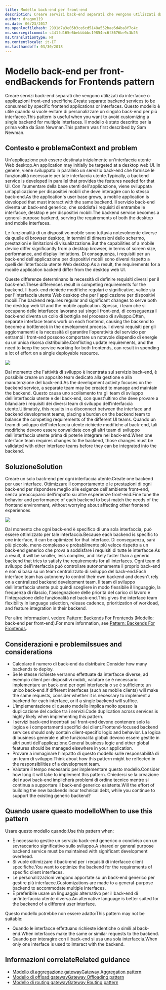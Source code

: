 ```yaml
---
title: Modello back-end per front-end
description: Creare servizi back-end separati che vengono utilizzati da interfacce o applicazioni front-end specifiche.
author: dragon119
ms.date: 06/23/2017
ms.openlocfilehash: 2991d7a3e05b3ce6cd5148a552bae6d4ba8f7c4c
ms.sourcegitcommit: c441fd165e6bebbbbbc19854ec6f3676be9c3b25
ms.translationtype: HT
ms.contentlocale: it-IT
ms.lasthandoff: 03/30/2018
---
```

# <a name="backends-for-frontends-pattern"></a><span data-ttu-id="8f96b-103">Modello back-end per front-end</span><span class="sxs-lookup"><span data-stu-id="8f96b-103">Backends for Frontends pattern</span></span>

<span data-ttu-id="8f96b-104">Creare servizi back-end separati che vengono utilizzati da interfacce o applicazioni front-end specifiche.</span><span class="sxs-lookup"><span data-stu-id="8f96b-104">Create separate backend services to be consumed by specific frontend applications or interfaces.</span></span> <span data-ttu-id="8f96b-105">Questo modello è utile quando si vuole evitare di personalizzare un singolo back-end per più interfacce.</span><span class="sxs-lookup"><span data-stu-id="8f96b-105">This pattern is useful when you want to avoid customizing a single backend for multiple interfaces.</span></span> <span data-ttu-id="8f96b-106">Il modello è stato descritto per la prima volta da Sam Newman.</span><span class="sxs-lookup"><span data-stu-id="8f96b-106">This pattern was first described by Sam Newman.</span></span>

## <a name="context-and-problem"></a><span data-ttu-id="8f96b-107">Contesto e problema</span><span class="sxs-lookup"><span data-stu-id="8f96b-107">Context and problem</span></span>

<span data-ttu-id="8f96b-108">Un'applicazione può essere destinata inizialmente un'interfaccia utente Web desktop.</span><span class="sxs-lookup"><span data-stu-id="8f96b-108">An application may initially be targeted at a desktop web UI.</span></span> <span data-ttu-id="8f96b-109">In genere, viene sviluppato in parallelo un servizio back-end che fornisce le funzionalità necessarie per tale interfaccia utente.</span><span class="sxs-lookup"><span data-stu-id="8f96b-109">Typically, a backend service is developed in parallel that provides the features needed for that UI.</span></span> <span data-ttu-id="8f96b-110">Con l'aumentare della base utenti dell'applicazione, viene sviluppata un'applicazione per dispositivi mobili che deve interagire con lo stesso back-end.</span><span class="sxs-lookup"><span data-stu-id="8f96b-110">As the application's user base grows, a mobile application is developed that must interact with the same backend.</span></span> <span data-ttu-id="8f96b-111">Il servizio back-end diventa un back-end generico, che soddisfa i requisiti di entrambe le interfacce, desktop e per dispositivi mobili.</span><span class="sxs-lookup"><span data-stu-id="8f96b-111">The backend service becomes a general-purpose backend, serving the requirements of both the desktop and mobile interfaces.</span></span>

<span data-ttu-id="8f96b-112">Le funzionalità di un dispositivo mobile sono tuttavia notevolmente diverse da quelle di browser desktop, in termini di dimensioni dello schermo, prestazioni e limitazioni di visualizzazione.</span><span class="sxs-lookup"><span data-stu-id="8f96b-112">But the capabilities of a mobile device differ significantly from a desktop browser, in terms of screen size, performance, and display limitations.</span></span> <span data-ttu-id="8f96b-113">Di conseguenza, i requisiti per un back-end dell'applicazione per dispositivi mobili sono diversi rispetto a quelli dell'interfaccia utente Web desktop.</span><span class="sxs-lookup"><span data-stu-id="8f96b-113">As a result, the requirements for a mobile application backend differ from the desktop web UI.</span></span> 

<span data-ttu-id="8f96b-114">Queste differenze determinano la necessità di definire requisiti diversi per il back-end.</span><span class="sxs-lookup"><span data-stu-id="8f96b-114">These differences result in competing requirements for the backend.</span></span> <span data-ttu-id="8f96b-115">Il back-end richiede modifiche regolari e significative, valide sia per l'interfaccia utente Web desktop che per l'applicazione per dispositivi mobili.</span><span class="sxs-lookup"><span data-stu-id="8f96b-115">The backend requires regular and significant changes to serve both the desktop web UI and the mobile application.</span></span> <span data-ttu-id="8f96b-116">Spesso, i team che si occupano delle interfacce lavorano sui singoli front-end, di conseguenza il back-end diventa un collo di bottiglia nel processo di sviluppo.</span><span class="sxs-lookup"><span data-stu-id="8f96b-116">Often, separate interface teams work on each frontend, causing the backend to become a bottleneck in the development process.</span></span> <span data-ttu-id="8f96b-117">I diversi requisiti per gli aggiornamenti e la necessità di garantire l'operatività del servizio per entrambi i front-end possono comportare un notevole dispendio di energie su un'unica risorsa distribuibile.</span><span class="sxs-lookup"><span data-stu-id="8f96b-117">Conflicting update requirements, and the need to keep the service working for both frontends, can result in spending a lot of effort on a single deployable resource.</span></span>

![](./_images/backend-for-frontend.png) 

<span data-ttu-id="8f96b-118">Dal momento che l'attività di sviluppo è incentrata sul servizio back-end, è possibile creare un apposito team dedicato alla gestione e alla manutenzione del back-end.</span><span class="sxs-lookup"><span data-stu-id="8f96b-118">As the development activity focuses on the backend service, a separate team may be created to manage and maintain the backend.</span></span> <span data-ttu-id="8f96b-119">Questo causa uno scollamento tra gli team di sviluppo dell'interfaccia utente e del back-end, con quest'ultimo che deve provare a bilanciare i requisiti dei diversi team di sviluppo dell'interfaccia utente.</span><span class="sxs-lookup"><span data-stu-id="8f96b-119">Ultimately, this results in a disconnect between the interface and backend development teams, placing a burden on the backend team to balance the competing requirements of the different UI teams.</span></span> <span data-ttu-id="8f96b-120">Quando un team di sviluppo dell'interfaccia utente richiede modifiche al back-end, tali modifiche devono essere convalidate con gli altri team di sviluppo dell'interfaccia utente prima di poterle integrare nel back-end.</span><span class="sxs-lookup"><span data-stu-id="8f96b-120">When one interface team requires changes to the backend, those changes must be validated with other interface teams before they can be integrated into the backend.</span></span> 

## <a name="solution"></a><span data-ttu-id="8f96b-121">Soluzione</span><span class="sxs-lookup"><span data-stu-id="8f96b-121">Solution</span></span>

<span data-ttu-id="8f96b-122">Creare un solo back-end per ogni interfaccia utente.</span><span class="sxs-lookup"><span data-stu-id="8f96b-122">Create one backend per user interface.</span></span> <span data-ttu-id="8f96b-123">Ottimizzare il comportamento e le prestazioni di ogni back-end per rispondere meglio alle esigenze dell'ambiente front-end, senza preoccuparsi dell'impatto su altre esperienze front-end.</span><span class="sxs-lookup"><span data-stu-id="8f96b-123">Fine tune the behavior and performance of each backend to best match the needs of the frontend environment, without worrying about affecting other frontend experiences.</span></span>

![](./_images/backend-for-frontend-example.png) 

<span data-ttu-id="8f96b-124">Dal momento che ogni back-end è specifico di una sola interfaccia, può essere ottimizzato per tale interfaccia.</span><span class="sxs-lookup"><span data-stu-id="8f96b-124">Because each backend is specific to one interface, it can be optimized for that interface.</span></span> <span data-ttu-id="8f96b-125">Di conseguenza, sarà più piccolo, meno complesso e probabilmente più veloce rispetto a un back-end generico che prova a soddisfare i requisiti di tutte le interfacce.</span><span class="sxs-lookup"><span data-stu-id="8f96b-125">As a result, it will be smaller, less complex, and likely faster than a generic backend that tries to satisfy the requirements for all interfaces.</span></span> <span data-ttu-id="8f96b-126">Ogni team di sviluppo dell'interfaccia può controllare autonomamente il proprio back-end e non si basa su un team centralizzato di sviluppo del back-end.</span><span class="sxs-lookup"><span data-stu-id="8f96b-126">Each interface team has autonomy to control their own backend and doesn't rely on a centralized backend development team.</span></span> <span data-ttu-id="8f96b-127">Il team di sviluppo dell'interfaccia utente può quindi scegliere in modo flessibile il linguaggio, la frequenza di rilascio, l'assegnazione delle priorità del carico di lavoro e l'integrazione delle funzionalità nel back-end.</span><span class="sxs-lookup"><span data-stu-id="8f96b-127">This gives the interface team flexibility in language selection, release cadence, prioritization of workload, and feature integration in their backend.</span></span>

<span data-ttu-id="8f96b-128">Per altre informazioni, vedere [Pattern: Backends For Frontends](http://samnewman.io/patterns/architectural/bff/) (Modello: back-end per front-end).</span><span class="sxs-lookup"><span data-stu-id="8f96b-128">For more information, see [Pattern: Backends For Frontends](http://samnewman.io/patterns/architectural/bff/).</span></span>

## <a name="issues-and-considerations"></a><span data-ttu-id="8f96b-129">Considerazioni e problemi</span><span class="sxs-lookup"><span data-stu-id="8f96b-129">Issues and considerations</span></span>

- <span data-ttu-id="8f96b-130">Calcolare il numero di back-end da distribuire.</span><span class="sxs-lookup"><span data-stu-id="8f96b-130">Consider how many backends to deploy.</span></span>
- <span data-ttu-id="8f96b-131">Se le stesse richieste verranno effettuate da interfacce diverse, ad esempio client per dispositivi mobili, valutare se è necessario implementare un back-end per ogni interfaccia o se è sufficiente un unico back-end.</span><span class="sxs-lookup"><span data-stu-id="8f96b-131">If different interfaces (such as mobile clients) will make the same requests, consider whether it is necessary to implement a backend for each interface, or if a single backend will suffice.</span></span>
- <span data-ttu-id="8f96b-132">L'implementazione di questo modello implica molto spesso la duplicazione del codice tra i servizi.</span><span class="sxs-lookup"><span data-stu-id="8f96b-132">Code duplication across services is highly likely when implementing this pattern.</span></span>
- <span data-ttu-id="8f96b-133">I servizi back-end incentrati sul front-end devono contenere solo la logica e i comportamenti specifici dei client.</span><span class="sxs-lookup"><span data-stu-id="8f96b-133">Frontend-focused backend services should only contain client-specific logic and behavior.</span></span> <span data-ttu-id="8f96b-134">La logica di business generale e altre funzionalità globali devono essere gestite in altri punti dell'applicazione.</span><span class="sxs-lookup"><span data-stu-id="8f96b-134">General business logic and other global features should be managed elsewhere in your application.</span></span>
- <span data-ttu-id="8f96b-135">Provare a immaginare l'impatto di questo modello sulle responsabilità di un team di sviluppo.</span><span class="sxs-lookup"><span data-stu-id="8f96b-135">Think about how this pattern might be reflected in the responsibilities of a development team.</span></span>
- <span data-ttu-id="8f96b-136">Valutare il tempo necessario per implementare questo modello.</span><span class="sxs-lookup"><span data-stu-id="8f96b-136">Consider how long it will take to implement this pattern.</span></span> <span data-ttu-id="8f96b-137">Chiedersi se la creazione dei nuovi back-end implicherà problemi di ordine tecnico mentre si continua a supportare il back-end generico esistente.</span><span class="sxs-lookup"><span data-stu-id="8f96b-137">Will the effort of building the new backends incur technical debt, while you continue to support the existing generic backend?</span></span>

## <a name="when-to-use-this-pattern"></a><span data-ttu-id="8f96b-138">Quando usare questo modello</span><span class="sxs-lookup"><span data-stu-id="8f96b-138">When to use this pattern</span></span>

<span data-ttu-id="8f96b-139">Usare questo modello quando:</span><span class="sxs-lookup"><span data-stu-id="8f96b-139">Use this pattern when:</span></span>

- <span data-ttu-id="8f96b-140">È necessario gestire un servizio back-end generico o condiviso con un sovraccarico significativo sullo sviluppo.</span><span class="sxs-lookup"><span data-stu-id="8f96b-140">A shared or general purpose backend service must be maintained with significant development overhead.</span></span>
- <span data-ttu-id="8f96b-141">Si vuole ottimizzare il back-end per i requisiti di interfacce client specifiche.</span><span class="sxs-lookup"><span data-stu-id="8f96b-141">You want to optimize the backend for the requirements of specific client interfaces.</span></span>
- <span data-ttu-id="8f96b-142">Le personalizzazioni vengono apportate su un back-end generico per gestire più interfacce.</span><span class="sxs-lookup"><span data-stu-id="8f96b-142">Customizations are made to a general-purpose backend to accommodate multiple interfaces.</span></span>
- <span data-ttu-id="8f96b-143">È preferibile usare un linguaggio alternativo per il back-end di un'interfaccia utente diversa.</span><span class="sxs-lookup"><span data-stu-id="8f96b-143">An alternative language is better suited for the backend of a different user interface.</span></span>

<span data-ttu-id="8f96b-144">Questo modello potrebbe non essere adatto:</span><span class="sxs-lookup"><span data-stu-id="8f96b-144">This pattern may not be suitable:</span></span>

- <span data-ttu-id="8f96b-145">Quando le interfacce effettuano richieste identiche o simili al back-end.</span><span class="sxs-lookup"><span data-stu-id="8f96b-145">When interfaces make the same or similar requests to the backend.</span></span>
- <span data-ttu-id="8f96b-146">Quando per interagire con il back-end si usa una sola interfaccia.</span><span class="sxs-lookup"><span data-stu-id="8f96b-146">When only one interface is used to interact with the backend.</span></span>

## <a name="related-guidance"></a><span data-ttu-id="8f96b-147">Informazioni correlate</span><span class="sxs-lookup"><span data-stu-id="8f96b-147">Related guidance</span></span>

- [<span data-ttu-id="8f96b-148">Modello di aggregazione gateway</span><span class="sxs-lookup"><span data-stu-id="8f96b-148">Gateway Aggregation pattern</span></span>](./gateway-aggregation.md)
- [<span data-ttu-id="8f96b-149">Modello di offload gateway</span><span class="sxs-lookup"><span data-stu-id="8f96b-149">Gateway Offloading pattern</span></span>](./gateway-offloading.md)
- [<span data-ttu-id="8f96b-150">Modello di routing gateway</span><span class="sxs-lookup"><span data-stu-id="8f96b-150">Gateway Routing pattern</span></span>](./gateway-routing.md)


